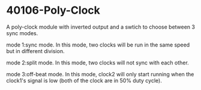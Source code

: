 # 40106-Poly-Clock

A poly-clock module with inverted output and a swtich to choose between 3 sync modes.

mode 1:sync mode.
In this mode, two clocks will be run in the same speed but in different division.

mode 2:split mode.
In this mode, two clocks will not sync with each other.

mode 3:off-beat mode.
In this mode, clock2 will only start running when the clock1's signal is low (both of the clock are in 50% duty cycle).
